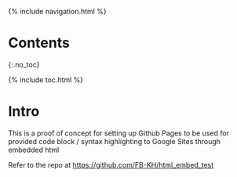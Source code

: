 {% include navigation.html %}


# Contents
{:.no_toc}

{% include toc.html %}

# Intro

This is a proof of concept for setting up Github Pages to be used for provided code block / syntax highlighting to Google Sites through embedded html

Refer to the repo at https://github.com/FB-KH/html_embed_test 
